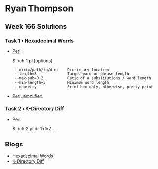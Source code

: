 # Ryan Thompson

## Week 166 Solutions

### Task 1 › Hexadecimal Words

 * [Perl](perl/ch-1.pl)

    $ ./ch-1.pl [options]

        --dict=/path/to/dict    Dictionary location
        --length=8              Target word or phrase length
        --max-sub=0.2           Ratio of # substitutions / word length
        --min-length=3          Minimum word length
        --nopretty              Print hex only, otherwise, pretty print

 * [Perl, simplified](perl/ch-1-short.pl)

### Task 2 › K-Directory Diff

 * [Perl](perl/ch-2.pl)

    $ ./ch-2.pl dir1 dir2 ...

## Blogs

 * [Hexadecimal Words](https://ry.ca/2022/05/hexadecimal-words/)
 * [K-Directory Diff](https://ry.ca/2022/05/k-directory-diff/)
